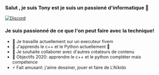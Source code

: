 
### Salut , je suis Tony est je suis un passioné d'informatique 👋
[![Discord](https://cdn.discordapp.com/attachments/746358824788820019/754713553235214426/free-image-resizer-cropper_1.png)](https://discord.gg/JsGvCUy)
### Je suis passionné de ce que l'on peut faire avec la technique!

 
- 🔭 Je travaille actuellement sur un executeur fivem
- 🌱 J'apprends le c++ et le Python actuellement 🤣
- 👯 Je souhaite collaborer avec d'autres créateurs de contenu
- 🥅 Objectifs 2020: apprendre le c++ et le python compléter mais compétence
- ⚡ Fait amusant: j'aime dessiner, jouer et faire de L'Aïkido
